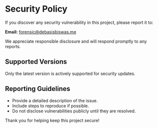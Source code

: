 # Security Policy

If you discover any security vulnerability in this project, please report it to:

**Email:** forensic@debasisbiswas.me

We appreciate responsible disclosure and will respond promptly to any reports.

## Supported Versions

Only the latest version is actively supported for security updates.

## Reporting Guidelines
- Provide a detailed description of the issue.
- Include steps to reproduce if possible.
- Do not disclose vulnerabilities publicly until they are resolved.

Thank you for helping keep this project secure!
